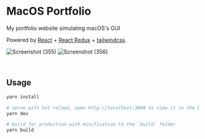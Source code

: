 # MacOS Portfolio
My portfolio website simulating macOS's GUI

Powered by [React](https://reactjs.org/) + [React Redux](https://react-redux.js.org/) + [tailwindcss](https://tailwindcss.com/).

![Screenshot (355)](https://github.com/Harshs0891/MacBook.Dev/assets/119875859/531bd8f8-dc63-406a-a71b-725d0b087912)
![Screenshot (356)](https://github.com/Harshs0891/MacBook.Dev/assets/119875859/c0bdcca1-67b4-4224-a97e-b91777da8e1b)




&nbsp;

## Usage

```bash
yarn install

# serve with hot reload, open http://localhost:3000 to view it in the browser
yarn dev

# build for production with minification to the `build` folder
yarn build
```
